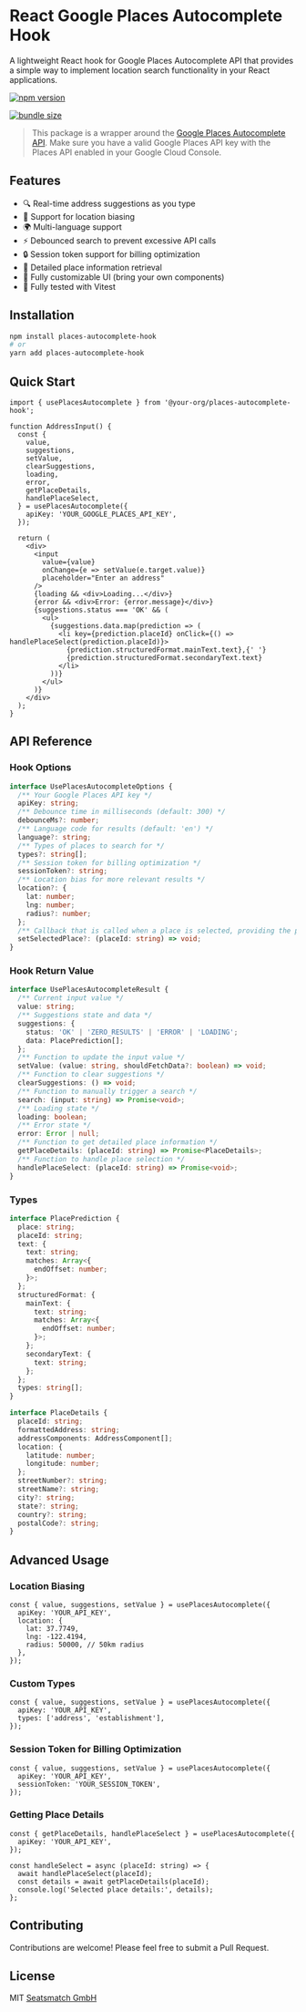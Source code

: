 # React Google Places Autocomplete Hook

A lightweight React hook for Google Places Autocomplete API that provides a simple way to implement location search functionality in your React applications.

[![npm version](https://img.shields.io/npm/v/places-autocomplete-hook.svg)](https://www.npmjs.com/package/places-autocomplete-hook)

[![bundle size](https://img.shields.io/bundlephobia/min/places-autocomplete-hook)](https://bundlephobia.com/package/places-autocomplete-hook)

> This package is a wrapper around the [Google Places Autocomplete API](https://developers.google.com/maps/documentation/places/web-service/place-autocomplete). Make sure you have a valid Google Places API key with the Places API enabled in your Google Cloud Console.

## Features

- 🔍 Real-time address suggestions as you type
- 🎯 Support for location biasing
- 🌍 Multi-language support
- ⚡ Debounced search to prevent excessive API calls
- 🔒 Session token support for billing optimization
- 📍 Detailed place information retrieval
- 🎨 Fully customizable UI (bring your own components)
- 🧪 Fully tested with Vitest

## Installation

```bash
npm install places-autocomplete-hook
# or
yarn add places-autocomplete-hook
```

## Quick Start

```tsx
import { usePlacesAutocomplete } from '@your-org/places-autocomplete-hook';

function AddressInput() {
  const {
    value,
    suggestions,
    setValue,
    clearSuggestions,
    loading,
    error,
    getPlaceDetails,
    handlePlaceSelect,
  } = usePlacesAutocomplete({
    apiKey: 'YOUR_GOOGLE_PLACES_API_KEY',
  });

  return (
    <div>
      <input
        value={value}
        onChange={e => setValue(e.target.value)}
        placeholder="Enter an address"
      />
      {loading && <div>Loading...</div>}
      {error && <div>Error: {error.message}</div>}
      {suggestions.status === 'OK' && (
        <ul>
          {suggestions.data.map(prediction => (
            <li key={prediction.placeId} onClick={() => handlePlaceSelect(prediction.placeId)}>
              {prediction.structuredFormat.mainText.text},{' '}
              {prediction.structuredFormat.secondaryText.text}
            </li>
          ))}
        </ul>
      )}
    </div>
  );
}
```

## API Reference

### Hook Options

```typescript
interface UsePlacesAutocompleteOptions {
  /** Your Google Places API key */
  apiKey: string;
  /** Debounce time in milliseconds (default: 300) */
  debounceMs?: number;
  /** Language code for results (default: 'en') */
  language?: string;
  /** Types of places to search for */
  types?: string[];
  /** Session token for billing optimization */
  sessionToken?: string;
  /** Location bias for more relevant results */
  location?: {
    lat: number;
    lng: number;
    radius?: number;
  };
  /** Callback that is called when a place is selected, providing the place ID */
  setSelectedPlace?: (placeId: string) => void;
}
```

### Hook Return Value

```typescript
interface UsePlacesAutocompleteResult {
  /** Current input value */
  value: string;
  /** Suggestions state and data */
  suggestions: {
    status: 'OK' | 'ZERO_RESULTS' | 'ERROR' | 'LOADING';
    data: PlacePrediction[];
  };
  /** Function to update the input value */
  setValue: (value: string, shouldFetchData?: boolean) => void;
  /** Function to clear suggestions */
  clearSuggestions: () => void;
  /** Function to manually trigger a search */
  search: (input: string) => Promise<void>;
  /** Loading state */
  loading: boolean;
  /** Error state */
  error: Error | null;
  /** Function to get detailed place information */
  getPlaceDetails: (placeId: string) => Promise<PlaceDetails>;
  /** Function to handle place selection */
  handlePlaceSelect: (placeId: string) => Promise<void>;
}
```

### Types

```typescript
interface PlacePrediction {
  place: string;
  placeId: string;
  text: {
    text: string;
    matches: Array<{
      endOffset: number;
    }>;
  };
  structuredFormat: {
    mainText: {
      text: string;
      matches: Array<{
        endOffset: number;
      }>;
    };
    secondaryText: {
      text: string;
    };
  };
  types: string[];
}

interface PlaceDetails {
  placeId: string;
  formattedAddress: string;
  addressComponents: AddressComponent[];
  location: {
    latitude: number;
    longitude: number;
  };
  streetNumber?: string;
  streetName?: string;
  city?: string;
  state?: string;
  country?: string;
  postalCode?: string;
}
```

## Advanced Usage

### Location Biasing

```tsx
const { value, suggestions, setValue } = usePlacesAutocomplete({
  apiKey: 'YOUR_API_KEY',
  location: {
    lat: 37.7749,
    lng: -122.4194,
    radius: 50000, // 50km radius
  },
});
```

### Custom Types

```tsx
const { value, suggestions, setValue } = usePlacesAutocomplete({
  apiKey: 'YOUR_API_KEY',
  types: ['address', 'establishment'],
});
```

### Session Token for Billing Optimization

```tsx
const { value, suggestions, setValue } = usePlacesAutocomplete({
  apiKey: 'YOUR_API_KEY',
  sessionToken: 'YOUR_SESSION_TOKEN',
});
```

### Getting Place Details

```tsx
const { getPlaceDetails, handlePlaceSelect } = usePlacesAutocomplete({
  apiKey: 'YOUR_API_KEY',
});

const handleSelect = async (placeId: string) => {
  await handlePlaceSelect(placeId);
  const details = await getPlaceDetails(placeId);
  console.log('Selected place details:', details);
};
```

## Contributing

Contributions are welcome! Please feel free to submit a Pull Request.

## License

MIT [Seatsmatch GmbH](https://seatsmatch.com)
